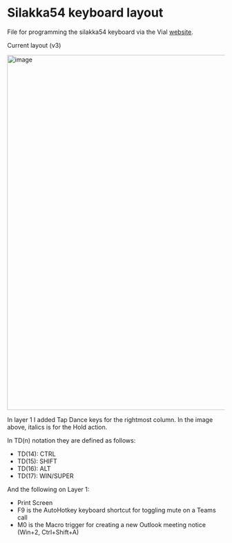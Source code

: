 # Silakka54 keyboard layout
File for programming the silakka54 keyboard via the Vial [website](https://vial.rocks/).

Current layout (v3)

<img width="867" height="821" alt="image" src="https://github.com/user-attachments/assets/24b14208-b573-4c47-bbe4-e264e55b3ba1" />

In layer 1 I added Tap Dance keys for the rightmost column. In the image above, italics is for the Hold action.

In TD(n) notation they are defined as follows:
- TD(14): CTRL
- TD(15): SHIFT
- TD(16): ALT
- TD(17): WIN/SUPER

And the following on Layer 1:
- Print Screen
- F9 is the AutoHotkey keyboard shortcut for toggling mute on a Teams call
- M0 is the Macro trigger for creating a new Outlook meeting notice (Win+2, Ctrl+Shift+A)
